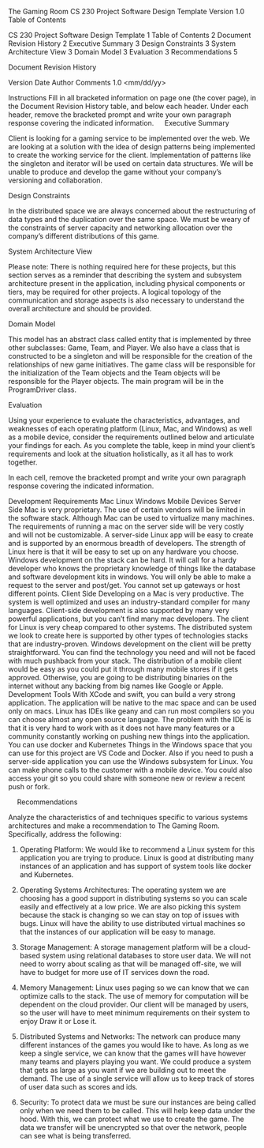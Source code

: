  
The Gaming Room
CS 230 Project Software Design Template
Version 1.0
 
Table of Contents

CS 230 Project Software Design Template	1
Table of Contents	2
Document Revision History	2
Executive Summary	3
Design Constraints	3
System Architecture View	3
Domain Model	3
Evaluation	3
Recommendations	5

Document Revision History

Version	Date	Author	Comments
1.0	<mm/dd/yy>	<Your-Name>	<Brief description of changes in this revision>

Instructions 
Fill in all bracketed information on page one (the cover page), in the Document Revision History table, and below each header. Under each header, remove the bracketed prompt and write your own paragraph response covering the indicated information.  
Executive Summary

Client is looking for a gaming service to be implemented over the web. We are looking at a solution with the idea of design patterns being implemented to create the working service for the client. Implementation of patterns like the singleton and iterator will be used on certain data structures. We will be unable to produce and develop the game without your company’s versioning and collaboration.

Design Constraints

In the distributed space we are always concerned about the restructuring of data types and the duplication over the same space. We must be weary of the constraints of server capacity and networking allocation over the company’s different distributions of this game.

System Architecture View

Please note: There is nothing required here for these projects, but this section serves as a reminder that describing the system and subsystem architecture present in the application, including physical components or tiers, may be required for other projects. A logical topology of the communication and storage aspects is also necessary to understand the overall architecture and should be provided.

Domain Model

This model has an abstract class called entity that is implemented by three other subclasses: Game, Team, and Player. We also have a class that is constructed to be a singleton and will be responsible for the creation of the relationships of new game initiatives. The game class will be responsible for the initialization of the Team objects and the Team objects will be responsible for the Player objects. The main program will be in the ProgramDriver class.

 

Evaluation

Using your experience to evaluate the characteristics, advantages, and weaknesses of each operating platform (Linux, Mac, and Windows) as well as a mobile device, consider the requirements outlined below and articulate your findings for each. As you complete the table, keep in mind your client’s requirements and look at the situation holistically, as it all has to work together. 

In each cell, remove the bracketed prompt and write your own paragraph response covering the indicated information. 

Development Requirements	Mac	Linux	Windows	Mobile Devices
Server Side	Mac is very proprietary. The use of certain vendors will be limited in the software stack. Although Mac can be used to virtualize many machines. The requirements of running a mac on the server side will be very costly and will not be customizable. 	A server-side Linux app will be easy to create and is supported by an enormous breadth of developers. The strength of Linux here is that it will be easy to set up on any hardware you choose.	Windows development on the stack can be hard. It will call for a hardy developer who knows the proprietary knowledge of things like the database and software development kits in windows. 	You will only be able to make a request to the server and post/get. You cannot set up gateways or host different points.
Client Side	Developing on a Mac is very productive. The system is well optimized and uses an industry-standard compiler for many languages. Client-side development is also supported by many very powerful applications, but you can’t find many mac developers. 	The client for Linux is very cheap compared to other systems. The distributed system we look to create here is supported by other types of technologies stacks that are industry-proven.	Windows development on the client will be pretty straightforward. You can find the technology you need and will not be faced with much pushback from your stack. 	The distribution of a mobile client would be easy as you could put it through many mobile stores if it gets approved. Otherwise, you are going to be distributing binaries on the internet without any backing from big names like Google or Apple.
Development Tools	With XCode and swift, you can build a very strong application. The application will be native to the mac space and can be used only on macs. 	Linux has IDEs like geany and can run most compilers so you can choose almost any open source language. The problem with the IDE is that it is very hard to work with as it does not have many features or a community constantly working on pushing new things into the application. 
You can use docker and Kubernetes 	Things in the Windows space that you can use for this project are VS Code and Docker. Also if you need to push a server-side application you can use the Windows subsystem for Linux. 	You can make phone calls to the customer with a mobile device. You could also access your git so you could share with someone new or review a recent push or fork. 

 
Recommendations

Analyze the characteristics of and techniques specific to various systems architectures and make a recommendation to The Gaming Room. Specifically, address the following:

1.	Operating Platform: We would like to recommend a Linux system for this application you are trying to produce. Linux is good at distributing many instances of an application and has support of system tools like docker and Kubernetes. 

2.	Operating Systems Architectures: The operating system we are choosing has a good support in distributing systems so you can scale easily and effectively at a low price. We are also picking this system because the stack is changing so we can stay on top of issues with bugs. Linux will have the ability to use distributed virtual machines so that the instances of our application will be easy to manage. 

3.	Storage Management: A storage management platform will be a cloud-based system using relational databases to store user data. We will not need to worry about scaling as that will be managed off-site, we will have to budget for more use of IT services down the road.

4.	Memory Management: Linux uses paging so we can know that we can optimize calls to the stack. The use of memory for computation will be dependent on the cloud provider. Our client will be managed by users, so the user will have to meet minimum requirements on their system to enjoy Draw it or Lose it. 

5.	Distributed Systems and Networks: The network can produce many different instances of the games you would like to have. As long as we keep a single service, we can know that the games will have however many teams and players playing you want. We could produce a system that gets as large as you want if we are building out to meet the demand. The use of a single service will allow us to keep track of stores of user data such as scores and ids.

6.	Security: To protect data we must be sure our instances are being called only when we need them to be called. This will help keep data under the hood. With this, we can protect what we use to create the game. The data we transfer will be unencrypted so that over the network, people can see what is being transferred.

